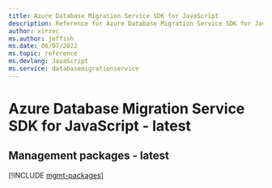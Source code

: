 ```yaml
---
title: Azure Database Migration Service SDK for JavaScript
description: Reference for Azure Database Migration Service SDK for JavaScript
author: xirzec
ms.author: jeffish
ms.date: 06/07/2022
ms.topic: reference
ms.devlang: JavaScript
ms.service: databasemigrationservice
---
```

# Azure Database Migration Service SDK for JavaScript - latest
## Management packages - latest
[!INCLUDE [mgmt-packages](database-migration-service-mgmt-index.md)]
